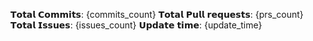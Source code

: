 𝗧𝗼𝘁𝗮𝗹 𝗖𝗼𝗺𝗺𝗶𝘁𝘀: {commits_count}
𝗧𝗼𝘁𝗮𝗹 𝗣𝘂𝗹𝗹 𝗿𝗲𝗾𝘂𝗲𝘀𝘁𝘀: {prs_count}
𝗧𝗼𝘁𝗮𝗹 𝗜𝘀𝘀𝘂𝗲𝘀: {issues_count}
𝗨𝗽𝗱𝗮𝘁𝗲 𝘁𝗶𝗺𝗲: {update_time}
